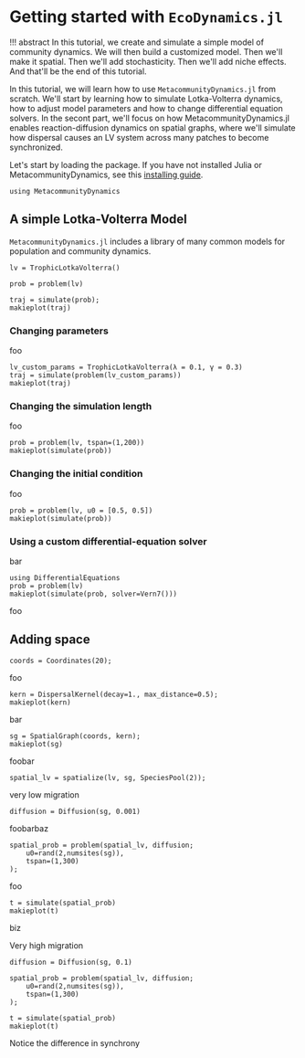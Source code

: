 # Getting started with `EcoDynamics.jl`

!!! abstract
    In this tutorial, we create and simulate a simple model of community
    dynamics. We will then build a customized model. Then we'll make it spatial.
    Then we'll add stochasticity. Then we'll add niche effects. And that'll be
    the end of this tutorial.


In this tutorial, we will learn how to use `MetacommunityDynamics.jl` from
scratch. We'll start by learning how to simulate Lotka-Volterra dynamics, how to
adjust model parameters and how to change differential equation solvers. In the
secont part, we'll focus on how MetacommunityDynamics.jl enables
reaction-diffusion dynamics on spatial graphs, where we'll simulate how
dispersal causes an LV system across many patches to become synchronized.

Let's start by loading the package. If you have not installed Julia or
MetacommunityDynamics, see this [installing guide](TODO).


```@example 1
using MetacommunityDynamics
```

## A simple Lotka-Volterra Model

`MetacommunityDynamics.jl` includes a library of many common models for
population and community dynamics. 

```@example 1
lv = TrophicLotkaVolterra()
```

```@example 1
prob = problem(lv)
```

```@example 1
traj = simulate(prob);
makieplot(traj)
```

### Changing parameters

foo

```@example 1
lv_custom_params = TrophicLotkaVolterra(λ = 0.1, γ = 0.3)
traj = simulate(problem(lv_custom_params))
makieplot(traj)
```

### Changing the simulation length

foo

```@example 1
prob = problem(lv, tspan=(1,200))
makieplot(simulate(prob))
```

### Changing the initial condition

foo

```@example 1
prob = problem(lv, u0 = [0.5, 0.5])
makieplot(simulate(prob))
```

### Using a custom differential-equation solver

bar

```@example 1
using DifferentialEquations
prob = problem(lv)
makieplot(simulate(prob, solver=Vern7()))
```

foo


## Adding space

```@example 1
coords = Coordinates(20);
```

foo

```@example 1
kern = DispersalKernel(decay=1., max_distance=0.5);
makieplot(kern)
```

bar

```@example 1
sg = SpatialGraph(coords, kern);
makieplot(sg)
```

foobar

```@example 1
spatial_lv = spatialize(lv, sg, SpeciesPool(2));
```

very low migration

```@example 1
diffusion = Diffusion(sg, 0.001)
```

foobarbaz

```@example 1
spatial_prob = problem(spatial_lv, diffusion; 
    u0=rand(2,numsites(sg)),
    tspan=(1,300)
);
```

foo

```@example 1
t = simulate(spatial_prob)
makieplot(t)
```
biz

Very high migration

```@example 1
diffusion = Diffusion(sg, 0.1)

spatial_prob = problem(spatial_lv, diffusion; 
    u0=rand(2,numsites(sg)),
    tspan=(1,300)
);

t = simulate(spatial_prob)
makieplot(t)
```

Notice the difference in synchrony